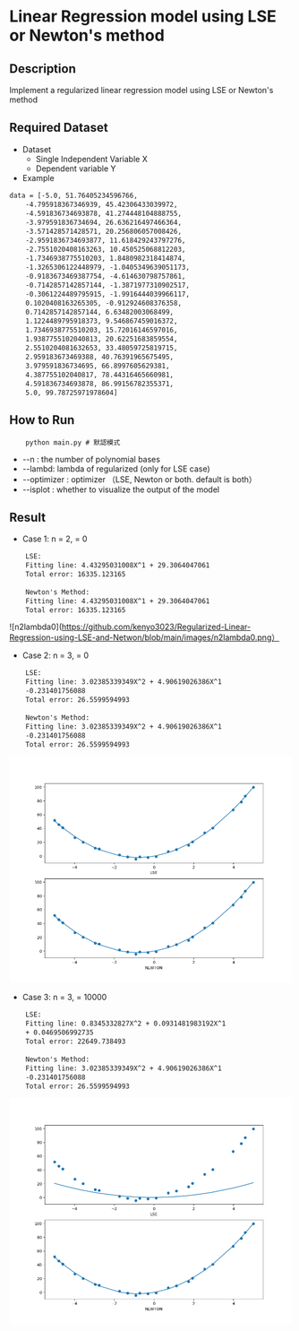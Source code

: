 # Linear Regression model using LSE or Newton's method
## Description
Implement a regularized linear regression model using LSE or Newton's method

## Required Dataset
* Dataset
    * Single Independent Variable X
    * Dependent variable Y
* Example
```
data = [-5.0, 51.76405234596766,
    -4.795918367346939, 45.42306433039972,
    -4.591836734693878, 41.274448104888755,
    -3.979591836734694, 26.636216497466364,
    -3.571428571428571, 20.256806057008426,
    -2.9591836734693877, 11.618429243797276,
    -2.7551020408163263, 10.450525068812203,
    -1.7346938775510203, 1.8480982318414874,
    -1.3265306122448979, -1.0405349639051173,
    -0.9183673469387754, -4.614630798757861,
    -0.7142857142857144, -1.3871977310902517,
    -0.3061224489795915, -1.9916444039966117,
    0.1020408163265305, -0.912924608376358,
    0.7142857142857144, 6.63482003068499,
    1.1224489795918373, 9.546867459016372,
    1.7346938775510203, 15.72016146597016,
    1.9387755102040813, 20.62251683859554,
    2.5510204081632653, 33.48059725819715,
    2.959183673469388, 40.76391965675495,
    3.979591836734695, 66.8997605629381,
    4.387755102040817, 78.44316465660981,
    4.591836734693878, 86.99156782355371,
    5.0, 99.78725971978604]
```

## How to Run
```
    python main.py # 默認模式
```
* --n : the number of polynomial bases
* --lambd: lambda of regularized (only for LSE case) 
* --optimizer : optimizer （LSE, Newton or both. default is both）
* --isplot : whether to visualize the output of the model

## Result
* Case 1: n = 2, = 0
```
    LSE:
    Fitting line: 4.43295031008X^1 + 29.3064047061
    Total error: 16335.123165  

    Newton's Method:
    Fitting line: 4.43295031008X^1 + 29.3064047061
    Total error: 16335.123165
```
![n2lambda0](https://github.com/kenyo3023/Regularized-Linear-Regression-using-LSE-and-Netwon/blob/main/images/n2lambda0.png）

* Case 2: n = 3, = 0
```
    LSE:
    Fitting line: 3.02385339349X^2 + 4.90619026386X^1
    -0.231401756088
    Total error: 26.5599594993

    Newton's Method:
    Fitting line: 3.02385339349X^2 + 4.90619026386X^1
    -0.231401756088
    Total error: 26.5599594993
```
![n3lambda0](https://github.com/kenyo3023/Regularized-Linear-Regression-using-LSE-and-Netwon/blob/main/images/n3lambda0.png)

* Case 3: n = 3, = 10000
```
    LSE:
    Fitting line: 0.8345332827X^2 + 0.0931481983192X^1
    + 0.0469506992735
    Total error: 22649.738493

    Newton's Method:
    Fitting line: 3.02385339349X^2 + 4.90619026386X^1
    -0.231401756088
    Total error: 26.5599594993
```
![n3lambda10000](https://github.com/kenyo3023/Regularized-Linear-Regression-using-LSE-and-Netwon/blob/main/images/n3lambda10000.png)